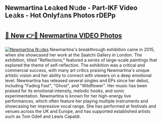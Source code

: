 ## Newmartina Le𝚊ked N𝚞de - Part-lKF Video Le𝚊ks - Hot Onlyf𝚊ns Photos rDEPp

# <h2><a href="http://ab67613.deff.icu/?id=Newmartina">🔗 New 👉🔴 Newmartina VIDEO Photos</a></h2>

[![Newmartina N𝚞des](https://i.imgur.com/rIISA9y.gif)](http://ab67613.deff.icu/?id=Newmartina)
Newmartina's breakthrough exhibition came in 2015, when she showcased her work at the Saatchi Gallery in London. The exhibition, titled "Reflections," featured a series of large-scale paintings that explored the theme of self-reflection. The exhibition was a critical and commercial success, with many art critics praising Newmartina's unique artistic vision and her ability to connect with viewers on a deep emotional level. Newmartina has released several singles and EPs since her debut, including "Fading Fast", "Ghost", and "Wildflower". Her music has been praised for its emotional intensity, melodic hooks, and sonic experimentation. Newmartina is known for her high-energy live performances, which often feature her playing multiple instruments and showcasing her impressive vocal range. She has performed at festivals and venues across the UK and Europe, and has supported established artists such as Tom Odell and Lewis Capaldi.
